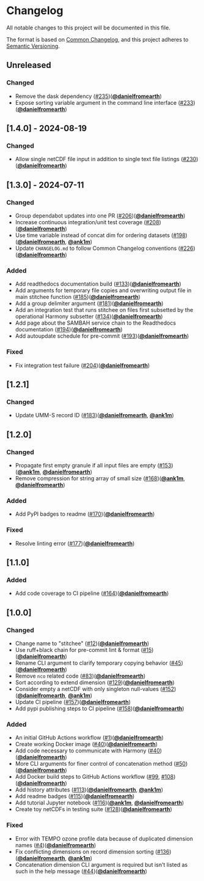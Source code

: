 # Changelog
All notable changes to this project will be documented in this file.

The format is based on [Common Changelog](https://common-changelog.org/),
and this project adheres to [Semantic Versioning](https://semver.org/spec/v2.0.0.html).

## Unreleased

### Changed
- Remove the dask dependency ([#235](https://github.com/nasa/stitchee/issues/235))([**@danielfromearth**](https://github.com/danielfromearth))
- Expose sorting variable argument in the command line interface ([#233](https://github.com/nasa/stitchee/issues/233))([**@danielfromearth**](https://github.com/danielfromearth))

## [1.4.0] - 2024-08-19

### Changed
- Allow single netCDF file input in addition to single text file listings ([#230](https://github.com/nasa/stitchee/issues/230))([**@danielfromearth**](https://github.com/danielfromearth))

## [1.3.0] - 2024-07-11

### Changed

- Group dependabot updates into one PR ([#206](https://github.com/nasa/stitchee/issues/206))([**@danielfromearth**](https://github.com/danielfromearth))
- Increase continuous integration/unit test coverage ([#208](https://github.com/nasa/stitchee/issues/208))([**@danielfromearth**](https://github.com/danielfromearth))
- Use time variable instead of concat dim for ordering datasets ([#198](https://github.com/nasa/stitchee/issues/198))([**@danielfromearth**](https://github.com/danielfromearth), [**@ank1m**](https://github.com/ank1m))
- Update `CHANGELOG.md` to follow Common Changelog conventions ([#226](https://github.com/nsidc/earthaccess/pull/226))([**@danielfromearth**](https://github.com/danielfromearth))

### Added

- Add readthedocs documentation build ([#133](https://github.com/nasa/stitchee/issues/133))([**@danielfromearth**](https://github.com/danielfromearth))
- Add arguments for temporary file copies and overwriting output file in main stitchee function ([#185](https://github.com/nasa/stitchee/issues/185))([**@danielfromearth**](https://github.com/danielfromearth))
- Add a group delimiter argument ([#181](https://github.com/nasa/stitchee/issues/181))([**@danielfromearth**](https://github.com/danielfromearth))
- Add an integration test that runs stitchee on files first subsetted by the operational Harmony subsetter ([#134](https://github.com/nasa/stitchee/issues/134))([**@danielfromearth**](https://github.com/danielfromearth))
- Add page about the SAMBAH service chain to the Readthedocs documentation ([#194](https://github.com/nasa/stitchee/issues/194))([**@danielfromearth**](https://github.com/danielfromearth))
- Add autoupdate schedule for pre-commit ([#193](https://github.com/nasa/stitchee/issues/193))([**@danielfromearth**](https://github.com/danielfromearth))

### Fixed

- Fix integration test failure ([#204](https://github.com/nasa/stitchee/issues/204))([**@danielfromearth**](https://github.com/danielfromearth))


## [1.2.1]

### Changed

- Update UMM-S record ID ([#183](https://github.com/nasa/stitchee/issues/183))([**@danielfromearth**](https://github.com/danielfromearth), [**@ank1m**](https://github.com/ank1m))

## [1.2.0]

### Changed

- Propagate first empty granule if all input files are empty ([#153](https://github.com/nasa/stitchee/issues/153))([**@ank1m**](https://github.com/ank1m), [**@danielfromearth**](https://github.com/danielfromearth))
- Remove compression for string array of small size ([#168](https://github.com/nasa/stitchee/issues/168))([**@ank1m**](https://github.com/ank1m), [**@danielfromearth**](https://github.com/danielfromearth))

### Added

- Add PyPI badges to readme ([#170](https://github.com/nasa/stitchee/issues/170))([**@danielfromearth**](https://github.com/danielfromearth))

### Fixed

- Resolve linting error ([#177](https://github.com/nasa/stitchee/pull/177))([**@danielfromearth**](https://github.com/danielfromearth))

## [1.1.0]

### Added

- Add code coverage to CI pipeline ([#164](https://github.com/nasa/stitchee/pull/164))([**@danielfromearth**](https://github.com/danielfromearth))

## [1.0.0]

### Changed

- Change name to "stitchee" ([#12](https://github.com/danielfromearth/stitchee/pull/12))([**@danielfromearth**](https://github.com/danielfromearth))
- Use ruff+black chain for pre-commit lint & format ([#15](https://github.com/danielfromearth/stitchee/pull/15))([**@danielfromearth**](https://github.com/danielfromearth))
- Rename CLI argument to clarify temporary copying behavior ([#45](https://github.com/danielfromearth/stitchee/issues/45))([**@danielfromearth**](https://github.com/danielfromearth))
- Remove `nco` related code ([#83](https://github.com/nasa/stitchee/pull/83))([**@danielfromearth**](https://github.com/danielfromearth))
- Sort according to extend dimension ([#129](https://github.com/danielfromearth/stitchee/pull/129))([**@danielfromearth**](https://github.com/danielfromearth))
- Consider empty a netCDF with only singleton null-values ([#152](https://github.com/danielfromearth/stitchee/pull/152))([**@danielfromearth**](https://github.com/danielfromearth), [**@ank1m**](https://github.com/ank1m))
- Update CI pipeline ([#157](https://github.com/danielfromearth/stitchee/pull/157))([**@danielfromearth**](https://github.com/danielfromearth))
- Add pypi publishing steps to CI pipeline ([#158](https://github.com/danielfromearth/stitchee/pull/158))([**@danielfromearth**](https://github.com/danielfromearth))

### Added

- An initial GitHub Actions workflow ([#1](https://github.com/danielfromearth/stitchee/pull/1))([**@danielfromearth**](https://github.com/danielfromearth))
- Create working Docker image ([#40](https://github.com/nasa/stitchee/pull/40))([**@danielfromearth**](https://github.com/danielfromearth))
- Add code necessary to communicate with Harmony ([#40](https://github.com/nasa/stitchee/pull/40))([**@danielfromearth**](https://github.com/danielfromearth))
- More CLI arguments for finer control of concatenation method ([#50](https://github.com/nasa/stitchee/pull/50))([**@danielfromearth**](https://github.com/danielfromearth))
- Add Docker build steps to GitHub Actions workflow ([#99](https://github.com/danielfromearth/stitchee/pull/99), [#108](https://github.com/nasa/stitchee/pull/108))([**@danielfromearth**](https://github.com/danielfromearth))
- Add history attributes ([#113](https://github.com/danielfromearth/stitchee/pull/113))([**@danielfromearth**](https://github.com/danielfromearth), [**@ank1m**](https://github.com/ank1m))
- Add readme badges ([#115](https://github.com/danielfromearth/stitchee/pull/115))([**@danielfromearth**](https://github.com/danielfromearth))
- Add tutorial Jupyter notebook ([#116](https://github.com/danielfromearth/stitchee/pull/116))([**@ank1m**](https://github.com/ank1m), [**@danielfromearth**](https://github.com/danielfromearth))
- Create toy netCDFs in testing suite ([#128](https://github.com/danielfromearth/stitchee/pull/128))([**@danielfromearth**](https://github.com/danielfromearth))

### Fixed

- Error with TEMPO ozone profile data because of duplicated dimension names ([#4](https://github.com/danielfromearth/stitchee/pull/4))([**@danielfromearth**](https://github.com/danielfromearth))
- Fix conflicting dimensions on record dimension sorting ([#136](https://github.com/danielfromearth/stitchee/pull/136))([**@danielfromearth**](https://github.com/danielfromearth), [**@ank1m**](https://github.com/ank1m))
- Concatenation dimension CLI argument is required but isn't listed as such in the help message ([#44](https://github.com/danielfromearth/stitchee/issues/44))([**@danielfromearth**](https://github.com/danielfromearth))
